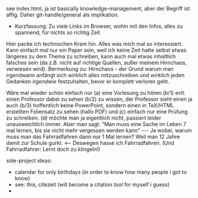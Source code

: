 see index.html, ja ist basically knowledge-management, aber der Begriff ist affig. Daher git-handle/general als implikation.
- Kurzfassung: Zu viele Links im Browser, wohin mit den Infos, alles zu spannend, für nichts so richtig Zeit

Hier packe ich technischen Kram hin. Alles was mich mal so interessiert. Kann einfach mal nur ein Paper sein, weil ich keine Zeit hatte selbst etwas längeres zu dem Thema zu schreiben, kann auch mal etwas inhaltlich falsches sein (da z.B. nicht auf richtige Quellen, außer meinem Hirnchaos, verwiesen wird). Bermerkung zu: Hirnchaos - der Grund warum man irgendwann anfängt sich _wirklich_ alles mitzuschreiben und _wirklich_ jeden Gedanken _irgendwie_ festzuhalten, bevor er komplett verloren geht. 

Wäre mal wieder schön einfach nur (a) eine Vorlesung zu hören (b/1) evtl. einen Professor dabei zu sehen (b/2) zu wissen, der Professor sieht einen ja auch (b/3) hoffentlich keine PowerPoint, sondern einen in TeX/HTML erstellten Foliensatz zu sehen (hallo PDF) und (c) einfach nur eine Prüfung zu schreiben. (d) möchte man ja eigentlich nicht, passiert leider unausweichlich immer. Aber man sagt: "Man muss eine Sache im Leben 7 mal lernen, bis sie nicht mehr vergessen werden kann" --- Ja wobei, warum muss man das Fahrradfahren dann nur 1 Mal lernen? Weil man 12 Jahre damit zur Schule gurkt. <-- Deswegen hasse ich Fahrradfahren. (Und Fahrradfahrer: Lernt doch zu klingeln!)

side-project ideas:
- calendar for only birthdays (in order to know how many people i got to know)
- see: this, citezeit (will become a citation tool for myself i guess)
- 